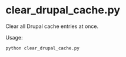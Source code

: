 # clear_drupal_cache.py
Clear all Drupal cache entries at once.

Usage:

    python clear_drupal_cache.py